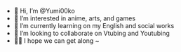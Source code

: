- 👋 Hi, I’m @Yumi00ko
- 👀 I’m interested in anime, arts, and games
- 🌱 I’m currently learning on my English and social works
- 💞️ I’m looking to collaborate on Vtubing and Youtubing 
- 🫶🏽 I hope we can get along ~

<!---
Yumi00ko/Yumi00ko is a ✨ special ✨ repository because its `README.md` (this file) appears on your GitHub profile.
You can click the Preview link to take a look at your changes.
--->
